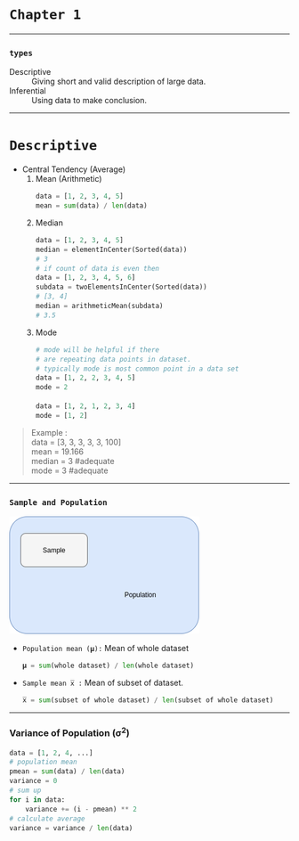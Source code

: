 # `Chapter 1`
---
### `types` 
<dl>
    <dt>Descriptive</dt> 
    <dd>Giving short and valid description of large data.</dd>
    <dt>Inferential</dt>
    <dd>Using data to make conclusion.</dd>
 </dl>

 ---

# `Descriptive`
 - Central Tendency (Average)
    1. Mean (Arithmetic)
        ```python
        data = [1, 2, 3, 4, 5]
        mean = sum(data) / len(data)
        ```
    2. Median
        ```python
        data = [1, 2, 3, 4, 5]
        median = elementInCenter(Sorted(data))
        # 3
        # if count of data is even then
        data = [1, 2, 3, 4, 5, 6]
        subdata = twoElementsInCenter(Sorted(data))
        # [3, 4]
        median = arithmeticMean(subdata)
        # 3.5

        ```
    3. Mode
        ```python
        # mode will be helpful if there 
        # are repeating data points in dataset.
        # typically mode is most common point in a data set
        data = [1, 2, 2, 3, 4, 5]
        mode = 2

        data = [1, 2, 1, 2, 3, 4]
        mode = [1, 2]
        ```
> Example :  
> data = [3, 3, 3, 3, 3, 100]  
> mean = 19.166   
> median = 3 #adequate  
> mode = 3 #adequate  
---
### `Sample and Population`
![sample and population](images/sample.population.png)
 - `Population mean (𝛍):` Mean of whole dataset
    ```python
    𝛍 = sum(whole dataset) / len(whole dataset)
    ```
 - `Sample mean x̅ :` Mean of subset of dataset.
    ```python
    x̅ = sum(subset of whole dataset) / len(subset of whole dataset)
    ```
---
### Variance of Population (σ<sup>2</sup>)
```python
data = [1, 2, 4, ...]
# population mean
pmean = sum(data) / len(data)
variance = 0
# sum up
for i in data:
    variance += (i - pmean) ** 2
# calculate average
variance = variance / len(data)

``` 



